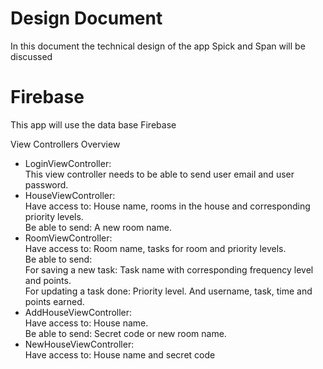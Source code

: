 # Design Document
In this document the technical design of the app Spick and Span will be discussed

# Firebase
This app will use the data base Firebase

View Controllers Overview
- LoginViewController:  
  This view controller needs to be able to send user email and user password.
- HouseViewController:  
  Have access to: House name, rooms in the house and corresponding priority levels.  
  Be able to send: A new room name.
- RoomViewController:  
  Have access to: Room name, tasks for room and priority levels.  
  Be able to send:  
    For saving a new task: Task name with corresponding frequency level and points.  
    For updating a task done: Priority level. And username, task, time and points earned.  
- AddHouseViewController:  
  Have access to: House name.  
  Be able to send: Secret code or new room name.
- NewHouseViewController:  
  Have access to: House name and secret code
